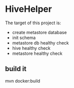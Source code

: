 # HiveHelper

The target of this project is:

- create metastore database
- init schema
- metastore db healthy check
- hive healthy check
- metastore healthy check 

## build it 
mvn docker:build

